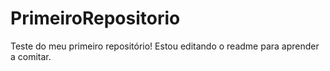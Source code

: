 # PrimeiroRepositorio
 Teste do meu primeiro repositório!
 Estou editando o readme para aprender a comitar.

